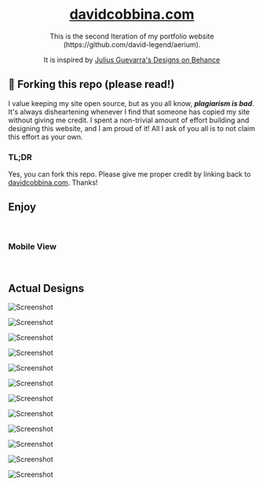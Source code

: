 <h1 align="center">
  <a href="https://davidcobbina.com" target="_blank">davidcobbina.com</a>
</h1>

<p align="center">
    This is the second Iteration of my portfolio website (https://github.com/david-legend/aerium).
</p>
<p align="center">
    It is inspired by <a href="https://www.behance.net/gallery/63574251/Personal-Portfolio-Website-Design" target="_blank">Julius Guevarra's Designs on Behance</a>
</p>



## 🚨 Forking this repo (please read!)

I value keeping my site open source, but as you all know, _**plagiarism is bad**_. It's always disheartening whenever I find that someone has copied my site without giving me credit. I spent a non-trivial amount of effort building and designing this website, and I am proud of it! All I ask of you all is to not claim this effort as your own.

### TL;DR

Yes, you can fork this repo. Please give me proper credit by linking back to [davidcobbina.com](http://davidcobbina.com). Thanks!


## Enjoy

<br>

### Mobile View

<br>


## Actual Designs

![Screenshot](assets/screenshots/0.jpg)

![Screenshot](assets/screenshots/1.jpg)

![Screenshot](assets/screenshots/2.jpg)

![Screenshot](assets/screenshots/3.gif)

![Screenshot](assets/screenshots/4.jpg)

![Screenshot](assets/screenshots/5.gif)

![Screenshot](assets/screenshots/6.gif)

![Screenshot](assets/screenshots/7.jpg)

![Screenshot](assets/screenshots/8.jpg)

![Screenshot](assets/screenshots/9.jpg)

![Screenshot](assets/screenshots/10.jpg)

![Screenshot](assets/screenshots/11.jpg)




